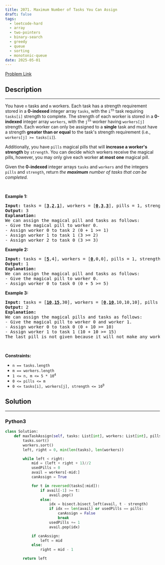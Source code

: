 ```yaml
---
title: 2071. Maximum Number of Tasks You Can Assign
draft: false
tags: 
  - leetcode-hard
  - array
  - two-pointers
  - binary-search
  - greedy
  - queue
  - sorting
  - monotonic-queue
date: 2025-05-01
---
```


[Problem Link](https://leetcode.com/problems/maximum-number-of-tasks-you-can-assign/)

## Description

---
<p>You have <code>n</code> tasks and <code>m</code> workers. Each task has a strength requirement stored in a <strong>0-indexed</strong> integer array <code>tasks</code>, with the <code>i<sup>th</sup></code> task requiring <code>tasks[i]</code> strength to complete. The strength of each worker is stored in a <strong>0-indexed</strong> integer array <code>workers</code>, with the <code>j<sup>th</sup></code> worker having <code>workers[j]</code> strength. Each worker can only be assigned to a <strong>single</strong> task and must have a strength <strong>greater than or equal</strong> to the task&#39;s strength requirement (i.e., <code>workers[j] &gt;= tasks[i]</code>).</p>

<p>Additionally, you have <code>pills</code> magical pills that will <strong>increase a worker&#39;s strength</strong> by <code>strength</code>. You can decide which workers receive the magical pills, however, you may only give each worker <strong>at most one</strong> magical pill.</p>

<p>Given the <strong>0-indexed </strong>integer arrays <code>tasks</code> and <code>workers</code> and the integers <code>pills</code> and <code>strength</code>, return <em>the <strong>maximum</strong> number of tasks that can be completed.</em></p>

<p>&nbsp;</p>
<p><strong class="example">Example 1:</strong></p>

<pre>
<strong>Input:</strong> tasks = [<u><strong>3</strong></u>,<u><strong>2</strong></u>,<u><strong>1</strong></u>], workers = [<u><strong>0</strong></u>,<u><strong>3</strong></u>,<u><strong>3</strong></u>], pills = 1, strength = 1
<strong>Output:</strong> 3
<strong>Explanation:</strong>
We can assign the magical pill and tasks as follows:
- Give the magical pill to worker 0.
- Assign worker 0 to task 2 (0 + 1 &gt;= 1)
- Assign worker 1 to task 1 (3 &gt;= 2)
- Assign worker 2 to task 0 (3 &gt;= 3)
</pre>

<p><strong class="example">Example 2:</strong></p>

<pre>
<strong>Input:</strong> tasks = [<u><strong>5</strong></u>,4], workers = [<u><strong>0</strong></u>,0,0], pills = 1, strength = 5
<strong>Output:</strong> 1
<strong>Explanation:</strong>
We can assign the magical pill and tasks as follows:
- Give the magical pill to worker 0.
- Assign worker 0 to task 0 (0 + 5 &gt;= 5)
</pre>

<p><strong class="example">Example 3:</strong></p>

<pre>
<strong>Input:</strong> tasks = [<u><strong>10</strong></u>,<u><strong>15</strong></u>,30], workers = [<u><strong>0</strong></u>,<u><strong>10</strong></u>,10,10,10], pills = 3, strength = 10
<strong>Output:</strong> 2
<strong>Explanation:</strong>
We can assign the magical pills and tasks as follows:
- Give the magical pill to worker 0 and worker 1.
- Assign worker 0 to task 0 (0 + 10 &gt;= 10)
- Assign worker 1 to task 1 (10 + 10 &gt;= 15)
The last pill is not given because it will not make any worker strong enough for the last task.
</pre>

<p>&nbsp;</p>
<p><strong>Constraints:</strong></p>

<ul>
	<li><code>n == tasks.length</code></li>
	<li><code>m == workers.length</code></li>
	<li><code>1 &lt;= n, m &lt;= 5 * 10<sup>4</sup></code></li>
	<li><code>0 &lt;= pills &lt;= m</code></li>
	<li><code>0 &lt;= tasks[i], workers[j], strength &lt;= 10<sup>9</sup></code></li>
</ul>


## Solution

---
### Python3
``` py title='maximum-number-of-tasks-you-can-assign'
class Solution:
    def maxTaskAssign(self, tasks: List[int], workers: List[int], pills: int, strength: int) -> int:
        tasks.sort()
        workers.sort()
        left, right = 0, min(len(tasks), len(workers))

        while left < right:
            mid = (left + right + 1)//2
            usedPills = 0
            avail = workers[-mid:]            
            canAssign = True

            for t in reversed(tasks[:mid]):
                if avail[-1] >= t:
                    avail.pop()
                else:
                    idx = bisect.bisect_left(avail, t - strength)
                    if idx == len(avail) or usedPills == pills:
                        canAssign = False
                        break
                    usedPills += 1
                    avail.pop(idx)

            if canAssign:
                left = mid
            else:
                right = mid - 1

        return left
```

